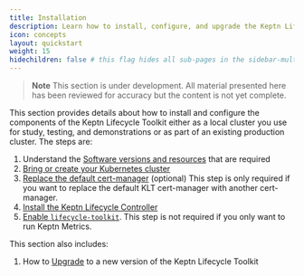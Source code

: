 ```yaml
---
title: Installation
description: Learn how to install, configure, and upgrade the Keptn Lifecycle Toolkit
icon: concepts
layout: quickstart
weight: 15
hidechildren: false # this flag hides all sub-pages in the sidebar-multicard.html
---
```


> **Note** This section is under development.
All material presented here has been reviewed for accuracy
but the content is not yet complete.

This section provides details about how to install and configure
the components of the Keptn Lifecycle Toolkit
either as a local cluster you use for study, testing, and demonstrations
or as part of an existing production cluster.
The steps are:

1. Understand the [Software versions and resources](reqs.md)
   that are required
1. [Bring or create your Kubernetes cluster](k8s.md)
1. [Replace the default cert-manager](cert-manager.md) (optional)
   This step is only required if you want to replace
   the default KLT cert-manager with another cert-manager.
1. [Install the Keptn Lifecycle Controller](install.md)
1. [Enable `lifecycle-toolkit`](install.md/#enable-klt-for-your-cluster).
   This step is not required if you only want to run Keptn Metrics.

This section also includes:

1. How to [Upgrade](upgrade.md)
   to a new version of the Keptn Lifecycle Toolkit
